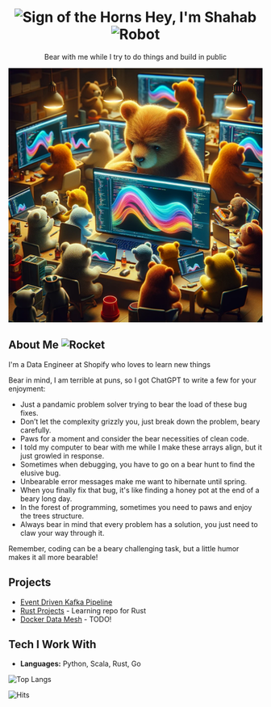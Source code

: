 <h1 align=center><img src="https://raw.githubusercontent.com/Tarikul-Islam-Anik/Animated-Fluent-Emojis/master/Emojis/Hand%20gestures/Sign%20of%20the%20Horns.png" alt="Sign of the Horns" width="25" height="25" /> Hey, I'm Shahab <img src="https://raw.githubusercontent.com/Tarikul-Islam-Anik/Animated-Fluent-Emojis/master/Emojis/Smilies/Robot.png" alt="Robot" width="25" height="25" /></h1>

<p align=center>Bear with me while I try to do things and build in public</p>

<p align=center>
  <img src="coding_bears.webp" alt="Coding Bears" />  
</p>


## About Me <img src="https://raw.githubusercontent.com/Tarikul-Islam-Anik/Telegram-Animated-Emojis/main/Travel%20and%20Places/Rocket.webp" alt="Rocket" width="25" height="25" />

I'm a Data Engineer at Shopify who loves to learn new things

Bear in mind, I am terrible at puns, so I got ChatGPT to write a few for your enjoyment:

- Just a pandamic problem solver trying to bear the load of these bug fixes.
- Don’t let the complexity grizzly you, just break down the problem, beary carefully.
- Paws for a moment and consider the bear necessities of clean code.
- I told my computer to bear with me while I make these arrays align, but it just growled in response.
- Sometimes when debugging, you have to go on a bear hunt to find the elusive bug.
- Unbearable error messages make me want to hibernate until spring.
- When you finally fix that bug, it's like finding a honey pot at the end of a beary long day.
- In the forest of programming, sometimes you need to paws and enjoy the trees structure.
- Always bear in mind that every problem has a solution, you just need to claw your way through it.

Remember, coding can be a beary challenging task, but a little humor makes it all more bearable!

## Projects

- [Event Driven Kafka Pipeline](https://github.com/shahaba/event-driven-kafka-pipeline)
- [Rust Projects](https://github.com/shahaba/rust-projects) - Learning repo for Rust
- [Docker Data Mesh](https://github.com/shahaba/docker-data-mesh) - TODO!


## Tech I Work With

- **Languages:** Python, Scala, Rust, Go

![Top Langs](https://github-readme-stats.vercel.app/api/top-langs/?username=shahaba&layout=compact)

![Hits](https://hits-app.vercel.app/hits?url=https://github.com/shahaba)

